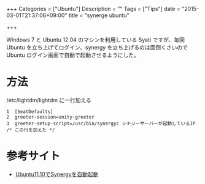 +++
Categories = ["Ubuntu"]
Description = ""
Tags = ["Tips"]
date = "2015-03-01T21:37:06+09:00"
title = "synerge ubuntu"

+++

Windows 7 と Ubuntu 12.04 のマシンを利用している Syati ですが、毎回 Ubuntu を立ち上げてログイン、synergy を立ち上げるのは面倒くさいので Ubuntu ログイン画面で自動で起動させるようにした。

# 方法

/etc/lightdm/lightdm に一行加える

    1  [SeatDefaults]
    2  greeter-session=unity-greeter
    3  greeter-setup-script=/usr/bin/synergyc シナジーサーバーが起動しているIP /* この行を加えた */

# 参考サイト

-   [Ubuntu11.10でSynergyを自動起動](http://yasu1973fc2.blog99.fc2.com/blog-entry-72.html)
